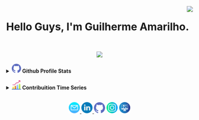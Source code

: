 <img align="right" src="https://visitor-badge.laobi.icu/badge?page_id=guilhermeAmarilho.visitor-badgee&style=flat-square">
  

# Hello Guys, I'm Guilherme Amarilho.

<br>

<!-- Apresentation -->
<p align="center"> 
    <img src = "https://readme-typing-svg.herokuapp.com?&color=000000&background=FFFFFF&center=true&vCenter=true&width=300&height=30&lines=Full-Stack+Developer;%2B+6+years+learning;Aways+learing+new+thinks"> 
</p>

<details>	
    <summary><a href="#"><img src="img/github.png" width="25px" /></a><b> Github Profile Stats</b></summary>
    <img height="180em" src="https://github-readme-stats.vercel.app/api?username=guilhermeamarilho&show_icons=true&count_private=true&theme=react&hide_border=true&bg_color=1F222E&title_color=79ff97&icon_color=79ff97"/>
    <img height="180em" src="https://github-readme-stats.vercel.app/api/top-langs/?username=guilhermeamarilho&langs_count=8&layout=compact&theme=react&hide_border=true&bg_color=1F222E&title_color=79ff97&icon_color=79ff97"/>
</details>

<br>

<details>	
    <summary><a href="#"><img src="img/graphic.png" width="25px"/></a><b> Contribuition Time Series</b></summary>
    <img src="https://activity-graph.herokuapp.com/graph?username=guilhermeamarilho&theme=react&bg_color=060630&hide_border=true" width="100%"/>
</details>

<br>

<!-- ### oiaaa -->

<p  align="center">
	<a href="mailto:guiamarilho1@gmail.com"><img src="img/mail.png"  width="30px">
	</a>
	<a href="https://www.linkedin.com/in/amarilho/"><img src="img/linkedin.png" width="30px">
	</a>
	<a href="https://github.com/guilhermeamarilho"><img src="img/github.png" width="30px"></a>
	<a href="https://www.instagram.com/gui_amarilho/"><img src="img/instagram.png" width="30px"></a>
	<a href="https://guilhermeamarilho.github.io/"><img src="img/site.png" width="30px"></a>
</p>